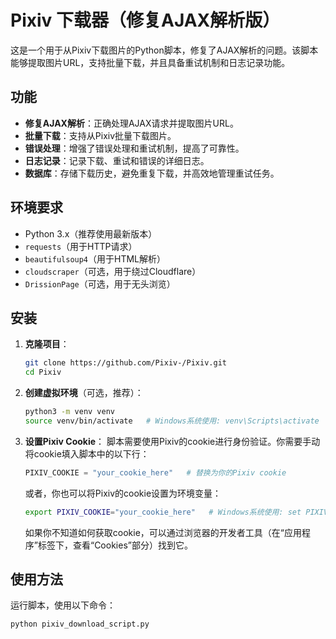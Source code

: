 # Pixiv 下载器（修复AJAX解析版）

这是一个用于从Pixiv下载图片的Python脚本，修复了AJAX解析的问题。该脚本能够提取图片URL，支持批量下载，并且具备重试机制和日志记录功能。

## 功能

- **修复AJAX解析**：正确处理AJAX请求并提取图片URL。
- **批量下载**：支持从Pixiv批量下载图片。
- **错误处理**：增强了错误处理和重试机制，提高了可靠性。
- **日志记录**：记录下载、重试和错误的详细日志。
- **数据库**：存储下载历史，避免重复下载，并高效地管理重试任务。

## 环境要求

- Python 3.x（推荐使用最新版本）
- `requests`（用于HTTP请求）
- `beautifulsoup4`（用于HTML解析）
- `cloudscraper`（可选，用于绕过Cloudflare）
- `DrissionPage`（可选，用于无头浏览）


## 安装

1. **克隆项目**：
    ```bash
    git clone https://github.com/Pixiv-/Pixiv.git
    cd Pixiv
    ```

2. **创建虚拟环境**（可选，推荐）：
    ```bash
    python3 -m venv venv
    source venv/bin/activate   # Windows系统使用: venv\Scripts\activate
    ```

4. **设置Pixiv Cookie**：
    脚本需要使用Pixiv的cookie进行身份验证。你需要手动将cookie填入脚本中的以下行：

    ```python
    PIXIV_COOKIE = "your_cookie_here"   # 替换为你的Pixiv cookie
    ```

    或者，你也可以将Pixiv的cookie设置为环境变量：
    ```bash
    export PIXIV_COOKIE="your_cookie_here"   # Windows系统使用: set PIXIV_COOKIE=your_cookie_here
    ```

    如果你不知道如何获取cookie，可以通过浏览器的开发者工具（在“应用程序”标签下，查看“Cookies”部分）找到它。

## 使用方法

运行脚本，使用以下命令：

```bash
python pixiv_download_script.py
